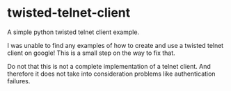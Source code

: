 twisted-telnet-client
=====================

A simple python twisted telnet client example.

I was unable to find any examples of how to create and use a twisted telnet 
client on google! This is a small step on the way to fix that.

Do not that this is not a complete implementation of a telnet client. And 
therefore it does not take into consideration problems like authentication failures.
